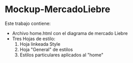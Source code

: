 <h1>Mockup-MercadoLiebre</h1>

Este trabajo contiene:
<ul>
<li>Archivo home.html con el diagrama de mercado Liebre</li>
<li>Tres Hojas de estilo:
  <ol>
  <li> Hoja linkeada Style</li>
  <li> Hoja "General" de estilos </li>
  <li> Estilos particulares aplicados al "home"</li>
  </ol>
</li>
</ul>
